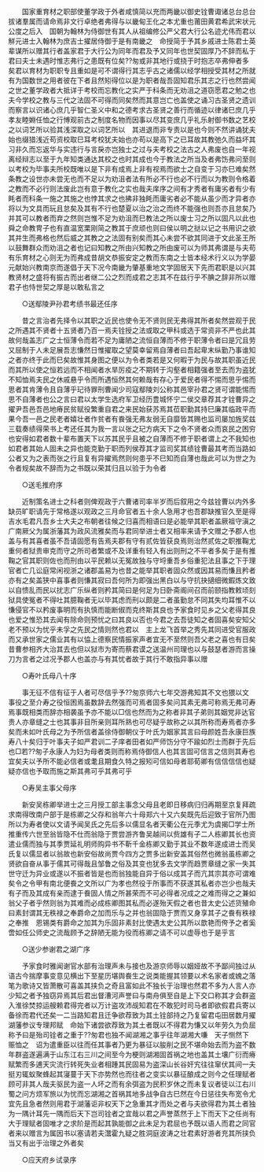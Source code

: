 <!-- { "loadSidebar": true } -->
　　国家重育材之职部使董学政于外者咸慎简以充而两畿以御史铨曹诹诸总台总台拔诸羣属而请命焉非文行卓绝者弗得与以畿甸王化之本尤重也莆田黄君希武宋状元公度之后入　国朝为翰林为侍御世有其人从祖编修公严父君大行公名迹尤伟而君以觧元进士入翰林为庶吉士擢居侍御于是有南畿之　命授简于予其乡戚进士陈君士英辈谋所以赠其行者盖家君于大行公为同年而君及予又同年也世契固厚乃不辞而私于君曰夫士未遇时惟志弗行之患既有位矣??匆或非其地行或挠于时抱志卒弗伸者多矣君以育材为职职专且重如是可不谓得行其志乎古之诸儒以经学相授受其材之所就有为国数世之用者彼在下者且然矧得位以是为职者哉吾固知君乐其志之行也然尝闻之世之董学政者大抵详于考校而忘教化之实严于科条而无劝沮之道窃愿君之勉之也夫今学校之教与三代之法固不可得而同矣然而其意岂亡也盖使之诵习古圣贤之遗训而察言以识诸心庶几乎智仁圣义中和之德考求古圣贤之善行而循迹以律诸巳庶几乎孝友睦婣任恤之行愽观前古之制度名物而因事以尽其变庶几乎礼乐射御书数之艺校之以词艺所以验其浅深取之以词艺所以　其进退而非专责以是也今则不然讲诵犹夫始也缀猎浅近苟资校取巳耳考校犹夫始也亦苟以是高下之已耳故其教弛久而益坏其习非久而忘返华与实违行与言戾亦岂独士之过与夫考校之法古之人弗废也自一年视离经辩志以至于九年知类通达其校之也时其成也今于教法之所当及者弗饬弗问至则以考校为毕事夫所校既唯以是下非有成焉上非有视焉而欲士之自变于习亦巳难矣然条教之设世亦未尝无也而不足以为劝沮者法有所必不行也必不行而以为教则令格着之教而不必行则法废此岂有意于教化之实也哉夫庠序之间有才秀者有庸劣者有少有眊者而科条一施之其施之也悖其求之也拂非独眊而庸劣者必不能从虽少而才异者亦将以为文具而玩且怠矣及其有不行也楚夏以治之治之而终不能强也则吾亦且怠矣乃并其可以教者而弃之然则岂惟不足为劝沮而巳教法之所以废士习之所以固凡以此也舜之命教冑子也有直温宽栗刚简之教其于庶顽也则曰侯以明之挞以记之书用识之欲其并生而弗格也然后威之其教之之法固有别矣而其心未尝不欲其同进于文此圣王所以鼓舞群众而劝沮之者也记曰知教之所由兴知教之所由废可以为师其弗谓是与夫苟有乐育材之心则无为而弗成昔胡文恭振安定之教而东南之士皆本经术行义以为学晏元献始兴教南京而遂倡于天下况今南畿为肇基重地文学固居天下先而君职是以兴其教贤材之盛将有振古而出者继二公之烈而成君之志其不在兹行乎不腆之辞非所以赠君子也恃世契之厚是以敢私言之 

　　○送鄢陵尹孙君考绩书最还任序 

　　昔之言治者先择令以其职之近民也使令无不贤则民无弗得其所者矣然尝观于民之所遇其不贤者十五贤者乃百一焉夫铨授之法或取之甲科或选于常资非不严也此其故何哉盖志广之士恒薄令而若不足为庸陋之流恒自薄而不修于职薄令者曰是冗且劳又屈制于人未足展吾志慊然日惟擢取之望莫幸留焉自薄者曰吾起卑末纵勤乃事谁知之者亦终于此而巳矣故惟其身图之便以为令者类若是又何暇于为民与故其职虽近民而其所以使之恒若远而不相闻者水旱厉疫之不期转于沟壑者相籍强者至去而为盗犹不知恤焉夫民之休戚悬乎令而所遇恒然其何赖哉有存心于爱民者得不惕而思乎惕而思者其肯薄令且自薄乎玘待罪刑曹闻少司寇鄢陵刘公称其邑宰孙君之贤可谓能惕而思不自薄者也公之言曰君以太学生选府军卫经历豊城怀宁二侯交章荐其才铨曹异之擢尹吾邑吾邑地瘠民贫赋役繁重自君之来民始获苏焉其莅职勤其持巳廉其临政平而果今吾一邑之民老者嬉壮者作贫者有飬强无弗友弱无自靡皆其赐也监司屡加旌奖兹三载奏绩得荣书上考还任其为我一言以张之玘方病天下之令不贤者众而哀民之困穷也安得如君者数十辈布置天下以苏其民乎且被之自薄而不修于职者谓上之不我知也如君者其始人固未之异也能克勤于职而列侯荐其才监司奖其绩铨曹最其考而当路如公者又为之表而张之行且复有异擢焉然则何患乎不巳知而自薄也哉此可以为世之为令者规矣故不辞而为之书既以荣其归且以验于为令者 

　　○送毛推府序 

　　近制策名进士之科者则俾观政于六曹诸司率半岁而后叙用之今兹铨曹以内外多缺员旷职请先于常格遂以观政之三月命官者五十余人急用才也吾郡缺推官久至是得吉水毛君凡吾乡士大夫之布朝者往候之归喜而相语曰是必能举其职者盖厥祖守滇之广南厥父为属浙藩其为政风流雅矣而与君同举进士者又相率来请予文赠之予郡人也盖与有其喜者虽不吾请固愿有告焉夫郡有守有贰佐皆获良焉则治然贰佐之职推鞠尤重何者狱贵审克而守之所司者繁或不及详重有轻入有出则刑之不平者多矣于是有推鞠之官其职则佐也而刑由以平民赖以无冤故独与守埒重吾乡俗重犯法且事之下于理官者亡几讼庭常闲视浙之诸郡盖易为也昔之能举其职者固众然或因其易而慊且矜者亦有之矣盖狭中喜事者则慊其寂曰吾何所为即强出黑白以与守抗抉擿细微鍜炼文致以自愦乱而民以扰志广乐纵者则矜其简曰是何足为日卧斋阁间召而前颐指教敕顷刻狱具使冤者不得吐其臆鞠者无以毕其虑而刑以颇是二者虽勤怠不同其失均耳惟不以慊侵官不以矜废事明而有执慎而能断俶而克终斯其良也予家食时见乡之父老得其良也爱之惟恐其去闻有除命则预忧之曰其良以否也今君之去吾徒知之者固喜矣安知父老不预以为忧乎未孚之先民之情则然也君以　主上龙飞首举之秀先其同进受官服政而又承世家之儒业其有以恊上德察民情振家声者宜无不至然则吾父老之喜也有日矣昔曹参相齐大治其去也但以狱市为寄而蔡君谟之送温州司理也以与鼓瑟者游而言操刀为言者之过况予郡人也盖亦与有其忧者故于其行不敢指异事以赠 

　　○寿叶氏母八十序 

　　事无征不信有征于人者可尽信乎予??匆京师六七年交游弗知其不文也猥以文事役之至介寿之役恒困焉虽数辞去然强而可焉者固多矣问其素无弗可称焉无弗可寿焉事既相类而辞亦相袭虽予亦不能以□信也然而为之称者非其子弟则其姻党非达官贵人亦章缝之士也其事非目所亲则耳所熟也可尽疑乎故称之以其所称而寿焉者亦多矣而未如叶氏母之为予所信者盖徐侍御朝仪于叶氏为姻家其言曰母颜姓吾永康巨族寿八十矣归于叶事夫子如严君训二子庠者田者如严师饬分守不踰如烈士而群于先后也□若??匆子永康人为妇为母者类则而称焉侍御信人也其言固可信言之信则其寿也宜矣夫以予所不能必信者或耄且期食久特之报矧可信如母者耶荀卿有信信信信也疑疑亦信也予取而施之斯其弗可乎其弗可乎 

　　○寿吴主事父母序 

　　新安吴栋卿举进士之三月授工部主事念父母且老即日移病归归再期至京复拜疏求南得攺南户部于是栋卿之父存和翁年六十母郑六十又六矣既先后迎致于官所乃图所以为寿者使以文请予闻吴氏之先后多以儒显名者天衢公在元季尤为虞揭□学士所推重传六世至翁皆隐不仕而翁隐于贾尝游齐鲁吴越间以赀雄有子二人栋卿其长也资遣业儒而独与其季贾延礼明师购异书不靳千金栋卿又勤于其业不数年遂成进士而吴氏复以儒显者以翁故也新安俗故尚贾今四方之贾多出新安盖其俗然也微翁虽栋卿之贤欲自奋从事于儒其可得哉且邹鲁之俗及其变也犹多去文学而趋贾章缝之家一失其世守迁为异业或遂以不振者皆是也而翁独能自异于俗以成其子而亢其宗其亦可谓难矣令之令甲有南北便飬之文所以广为孝也然役于所事而不获遂其私者亦岂少也哉夫有子而及其成有亲而逮于飬固人情之所甚荣而不可必得者况成之之难而得之之兼如翁父子者乎然则翁为其难而必成栋卿图其私而必遂殆天假之者也昔太史公述货殖命曰素封谓其无秩禄之奉爵命之加而乐与之并也翁固隐于贾而又身享其子之飬有秩禄之奉推　恩锡类有爵命之加其为乐固非素封比使遇太史公其所以歆艳而侉予之者奚啻如任公师史之流哉顾予之辞陋无能为役而栋卿之请不可以虚辱也于是乎言 

　　○送少参谢君之湖广序 

　　予家食时雅闻谢官水部有治理声未与接也及游京师辱以姻娅故不予鄙间独过从语古今揣摩事变意见横出下至星历堪舆飬生之说类能握其领要以术名家者或媿之落笔为歌诗又皆萧散可喜盖其挟负之奇且富如此不独长于治理也然君不多为人言人亦少知之者予独窃异焉其后君出督漕河声誉曰与南舟俱至自是上下交口称其才会群盗入淮徐焚掠运艘赖君得完者以万计盗攻沛觇知君在不敢犯时司马者即欲假君兵寄以备徐而君代还矣一二当路知君且迁争欲荐致为其土铨部持之乃复留君屯田居数月擢湖藩参议专理邦赋　命始下诸尝欲荐致为其土者既以不得君为慊又以年劳久为负屈称予曰是殆司铨者之重于??匆君也独不闻湖湘之事乎往年湖湘大嗛　天子恻然下赈恤之　诏为遣重臣以往而任其事者乃更为暴征以朘削之民不堪命始去而为盗不数年群盗遂遍满于山东江右三川之间至今为梗则湖湘固首祸之地也盖其土壤广衍而瘠赋繁而多逋天灾流行转死失业者相踵其民固易为盗深山长谷奸宄往往窜伏其间一夫挺刃辄蚁聚蜂起其寖蔓于天下亦势然也而往者之变实以暴征酿成之则今之任理赋者顾可非其人哉夫驱民为盗一人坏之而有余弭盗为民积岁休之而未复议者徒以江右川蜀之问方烦军旅以为忧而忘湖湘之首祸其地多战争自古巳然在今日惩往失布宽令尤宜先且急者然则用君于湖藩讵非权天下之急重其才而处之者与夫欲得君为其土者独为一隅计耳先一隅而后天下岂司铨者之宜哉以君之声誉蒸然于上下而天下之任尚有大于理赋者固唯才之求阶是而起其孰能御之此未足为君屈也予既以语人而君之同官者来以赠言为属因书以塞请若夫灊霍九疑之胜洞庭波涛之壮君素好游者充其所挟负当又有出于治理之外者矣 

　　○应天府乡试录序 

